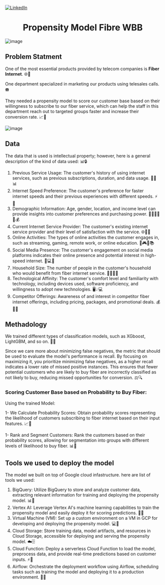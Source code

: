 


[![LinkedIn][linkedin-shield]][linkedin-url]



<h1 align="center">Propensity Model Fibre WBB</h1>

<img align="center">![image](https://github.com/othneildrew/Best-README-Template/assets/46527978/80b3aa56-472a-4c00-b540-a5cedbcb1180)</img>

## Problem Statment

One of the most essential products provided by telecom companies is **Fiber Internet**. 🌐💨

One department specialized in marketing our products using telesales calls. ☎️ 

They needed a propensity model to score our customer base based on their willingness to subscribe to our fiber service, which can help the staff in this department reach out to targeted groups faster and increase their conversion rate. 📈🎯

![image](https://github.com/yousif4111/Maxis-project/assets/46527978/69cc5394-05f7-45d8-8462-2d0cff71c841)





## Data 

The data that is used is intellectual property; however, here is a general description of the kind of data used: 📊🔒

1. Previous Service Usage: The customer's history of using internet services, such as previous subscriptions, duration, and data usage. 📶📆📊
2. Internet Speed Preference: The customer's preference for faster internet speeds and their previous experiences with different speeds. ⚡📶
3. Demographic Information: Age, gender, location, and income level can provide insights into customer preferences and purchasing power. 👨‍👩‍👧‍👦📍💰
4. Current Internet Service Provider: The customer's existing internet service provider and their level of satisfaction with the service. 🌐🏢😊
5. Online Activities: The types of online activities the customer engages in, such as streaming, gaming, remote work, or online education. 🎥🎮💼📚
6. Social Media Presence: The customer's engagement on social media platforms indicates their online presence and potential interest in high-speed internet. 📱💻🌐
7. Household Size: The number of people in the customer's household who would benefit from fiber internet service. 👨‍👩‍👧‍👦
8. Technological Affinity: The customer's comfort level and familiarity with technology, including devices used, software proficiency, and willingness to adopt new technologies. 🖥️💡💻
9. Competitor Offerings: Awareness of and interest in competitor fiber internet offerings, including pricing, packages, and promotional deals. 💰💼👀

## Methadology

We trained different types of classification models, such as XGboost, LightGBM, and so on. 🌟🧪

Since we care more about minimizing false negatives, the metric that should be used to evaluate the model's performance is recall. By focusing on maximizing it, you prioritize minimizing false negatives, as a higher recall indicates a lower rate of missed positive instances. This ensures that fewer potential customers who are likely to buy fiber are incorrectly classified as not likely to buy, reducing missed opportunities for conversion. ⚖️🔍

### Scoring Customer Base based on Probability to Buy Fiber:

Using the trained Model:

1- We Calculate Probability Scores: Obtain probability scores representing the likelihood of customers subscribing to fiber internet based on their input features. 📈💯

1- Rank and Segment Customers: Rank the customers based on their probability scores, allowing for segmentation into groups with different levels of likelihood to buy fiber. 📊👥

## Tools we used to deploy the model
The model we built on top of Google cloud infastructure.
here are list of tools we used:
1. BigQuery: Utilize BigQuery to store and analyze customer data, extracting relevant information for training and deploying the propensity model. 📊💾
2. Vertex AI: Leverage Vertex AI's machine learning capabilities to train the propensity model and easily deploy it for scoring predictions. 🧠🚀
3. Virtual Machine (VM): Set up a custom environment on a VM in GCP for developing and deploying the propensity model. 💻🔧
4. Cloud Storage: Store training data, model artifacts, and resources in Cloud Storage, accessible for deploying and serving the propensity model. ☁️🗄️
5. Cloud Function: Deploy a serverless Cloud Function to load the model, preprocess data, and provide real-time predictions based on customer inputs. ⚡️🔮
6. Airflow: Orchestrate the deployment workflow using Airflow, scheduling tasks such as training the model and deploying it to a production environment. 🔄📅



<!-- MARKDOWN LINKS & IMAGES -->
<!-- https://www.markdownguide.org/basic-syntax/#reference-style-links -->
[contributors-shield]: https://img.shields.io/github/contributors/othneildrew/Best-README-Template.svg?style=for-the-badge
[contributors-url]: https://github.com/othneildrew/Best-README-Template/graphs/contributors
[forks-shield]: https://img.shields.io/github/forks/othneildrew/Best-README-Template.svg?style=for-the-badge
[forks-url]: https://github.com/othneildrew/Best-README-Template/network/members
[stars-shield]: https://img.shields.io/github/stars/othneildrew/Best-README-Template.svg?style=for-the-badge
[stars-url]: https://github.com/othneildrew/Best-README-Template/stargazers
[issues-shield]: https://img.shields.io/github/issues/othneildrew/Best-README-Template.svg?style=for-the-badge
[issues-url]: https://github.com/othneildrew/Best-README-Template/issues
[license-shield]: https://img.shields.io/github/license/othneildrew/Best-README-Template.svg?style=for-the-badge
[license-url]: https://github.com/othneildrew/Best-README-Template/blob/master/LICENSE.txt
[linkedin-shield]: https://img.shields.io/badge/-LinkedIn-black.svg?style=for-the-badge&logo=linkedin&colorB=555
[linkedin-url]: https://www.linkedin.com/in/yousif-abdalla/
[product-screenshot]: images/screenshot.png
[Next.js]: https://img.shields.io/badge/next.js-000000?style=for-the-badge&logo=nextdotjs&logoColor=white
[Next-url]: https://nextjs.org/
[React.js]: https://img.shields.io/badge/React-20232A?style=for-the-badge&logo=react&logoColor=61DAFB
[React-url]: https://reactjs.org/
[Vue.js]: https://img.shields.io/badge/Vue.js-35495E?style=for-the-badge&logo=vuedotjs&logoColor=4FC08D
[Vue-url]: https://vuejs.org/
[Angular.io]: https://img.shields.io/badge/Angular-DD0031?style=for-the-badge&logo=angular&logoColor=white
[Angular-url]: https://angular.io/
[Svelte.dev]: https://img.shields.io/badge/Svelte-4A4A55?style=for-the-badge&logo=svelte&logoColor=FF3E00
[Svelte-url]: https://svelte.dev/
[Laravel.com]: https://img.shields.io/badge/Laravel-FF2D20?style=for-the-badge&logo=laravel&logoColor=white
[Laravel-url]: https://laravel.com
[Bootstrap.com]: https://img.shields.io/badge/Bootstrap-563D7C?style=for-the-badge&logo=bootstrap&logoColor=white
[Bootstrap-url]: https://getbootstrap.com
[JQuery.com]: https://img.shields.io/badge/jQuery-0769AD?style=for-the-badge&logo=jquery&logoColor=white
[JQuery-url]: https://jquery.com 

